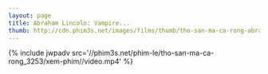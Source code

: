 ```yaml
---
layout: page
title: Abraham Lincoln: Vampire...
thumb: http://cdn.phim3s.net/images/films/thumb/tho-san-ma-ca-rong-abraham-lincoln-vampire-hunter-2012.jpg
---
```

{% include jwpadv src='//phim3s.net/phim-le/tho-san-ma-ca-rong_3253/xem-phim//video.mp4' %}